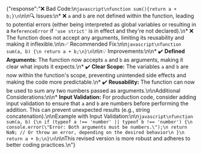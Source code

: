 {"response":"❌ Bad Code:\n`javascript\nfunction sum(){return a + b;}\n`\n\n🔍 Issues:\n* ❌ `a` and `b` are not
defined within the function, leading to potential errors (either being interpreted as global variables or resulting in a
`ReferenceError` if `'use strict'` is in effect and they're not declared).\n* ❌ The function does not accept any
arguments, limiting its reusability and making it inflexible.\n\n✅ Recommended Fix:\n\n`javascript\nfunction sum(a, b)
{\n return a + b;\n}\n`\n\n💡 Improvements:\n\n* ✔️ **Defined Arguments:** The function now accepts `a` and `b` as
arguments, making it clear what inputs it expects.\n* ✔️ **Clear Scope:** The variables `a` and `b` are now within the
function's scope, preventing unintended side effects and making the code more predictable.\n* ✔️ **Reusability:** The
function can now be used to sum any two numbers passed as arguments.\n\nAdditional Considerations:\n\n* **Input
Validation:** For production code, consider adding input validation to ensure that `a` and `b` are numbers before
performing the addition. This can prevent unexpected results (e.g., string concatenation).\n\nExample with Input
Validation:\n\n`javascript\nfunction sum(a, b) {\n if (typeof a !== 'number' || typeof b !== 'number') {\n
console.error(\"Error: Both arguments must be numbers.\");\n return NaN; // Or throw an error, depending on the desired
behavior\n }\n return a + b;\n}\n`\n\nThis revised version is more robust and adheres to better coding practices.\n"}
